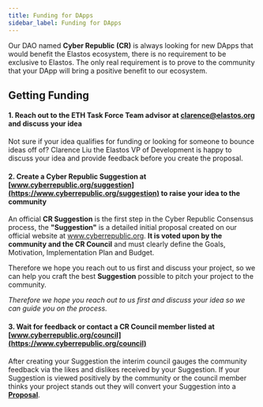 ```yaml
---
title: Funding for DApps
sidebar_label: Funding for DApps
---
```


Our DAO named **Cyber Republic (CR)** is always looking for new DApps that would benefit the Elastos ecosystem, there is no 
requirement to be exclusive to Elastos. The only real requirement is to prove to the community that your DApp will
bring a positive benefit to our ecosystem. 

## Getting Funding


#### 1. Reach out to the ETH Task Force Team advisor at clarence@elastos.org and discuss your idea

Not sure if your idea qualifies for funding or looking for someone to bounce ideas off of? Clarence Liu 
the Elastos VP of Development is happy to discuss your idea and provide feedback before you create the proposal. 


#### 2. Create a Cyber Republic Suggestion at [www.cyberrepublic.org/suggestion](https://www.cyberrepublic.org/suggestion) to raise your idea to the community

An official **CR Suggestion** is the first step in the Cyber Republic Consensus process, the **"Suggestion"** is a detailed
initial proposal created on our official website at www.cyberrepublic.org. **It is voted upon by the community and the 
CR Council** and must clearly define the Goals, Motivation, Implementation Plan and Budget. 

Therefore we hope you reach out to us first and discuss your project, so we can help you craft the best **Suggestion** 
possible to pitch your project to the community.

*Therefore we hope you reach out to us first and discuss your idea so we can guide you on the process.*  


#### 3. Wait for feedback or contact a CR Council member listed at [www.cyberrepublic.org/council](https://www.cyberrepublic.org/council)

After creating your Suggestion the interim council gauges the community feedback via the likes and dislikes received by
your Suggestion. If your Suggestion is viewed positively by the community or the council member thinks your project
stands out they will convert your Suggestion into a **[Proposal](https://www.cyberrepublic.org/proposals)**.


